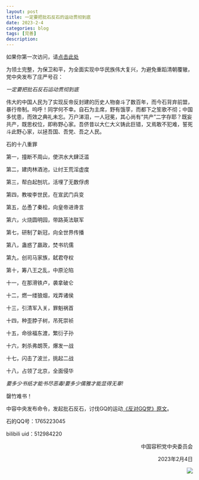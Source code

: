 ```yaml
---
layout: post
title: 一定要把批石反石的运动贯彻到底
date: 2023-2-4
categories: blog
tags: [完善]
description: 
---
```


如果你第一次访问，请[点击此处](https://ovule-seed.github.io/blog/2023/01/30/z9-%E6%A0%B8%E5%BF%83/)

为领土完整，为保卫和平，为全面实现中华民族伟大复兴，为避免重蹈清朝覆辙，党中央发布了庄严号召：

*一定要把批石反石运动贯彻到底*

伟大的中国人民为了实现反帝反封建的历史人物奋斗了数百年，而今石背弃前盟，暴行帝制。呜呼！同学何不幸。自石为主席，野有饿莩，而都下之笙歌不彻；中国多忧患，而效之典礼未忘。万户涕泪，一人冠冕，其心尚有“共产”二字存耶？既妄共产，既思权位，即称野心家。吾侪昔以大仁大义铸此巨错，又焉敢不犯难，誓死斗此野心家，以拯吾国、吾党、吾之人民。

石的十八重罪

第一，撞断不周山，使洪水大肆泛滥

第二，建肉林酒池，让纣王荒淫虚度

第三，帮白起刨坑，活埋了无数俘虏

第四，教唆李世民，在宣武门兵变

第五，怂恿了秦桧，向皇帝进谗言

第六，火烧圆明园，带路英法联军

第七，研制了新冠，向全世界传播

第八，蛊惑了嬴政，焚书坑儒

第九，创司马家族，弑君夺权

第十，筹八王之乱，中原沦陷

十一，在那滑铁卢，袭拿破仑

十二，燃一缕狼烟，戏弄诸侯

十三，引清军入关，罪魁祸首

十四，种歪脖子树，吊死崇祯

十五，命徐福东渡，繁衍子孙

十六，刺杀弗朗茨，爆发一战

十七，闪击了波兰，挑起二战

十八，占领了北京，全面侵华

_要多少书纸才能书尽恶毒!要多少儒雅才能显得无辜!_

罄竹难书！

中容中央发布命令，发起批石反石，讨伐GQ的运动[《反对GQ党》原文](https://ovule-seed.github.io/blog/2023/01/30/j8/)。

石的QQ号：1765223045

bilibili uid：512984220

<p align="right">中国容积党中央委员会</p>

<p align="right">2023年2月4日</p>

<img  src="https://i.imgtg.com/2023/02/04/0Pf0t.png" align='right'/>
